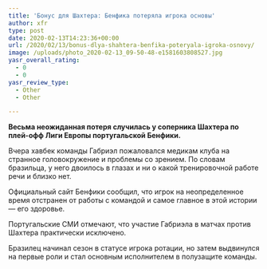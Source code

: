 ```yaml
---
title: 'Бонус для Шахтера: Бенфика потеряла игрока основы'
author: xfr
type: post
date: 2020-02-13T14:23:36+00:00
url: /2020/02/13/bonus-dlya-shahtera-benfika-poteryala-igroka-osnovy/
image: /uploads/photo_2020-02-13_09-50-48-e1581603808527.jpg
yasr_overall_rating:
  - 0
  - 0
yasr_review_type:
  - Other
  - Other

---
```

**Весьма неожиданная потеря случилась у соперника Шахтера по плей-офф Лиги Европы португальской Бенфики.**

Вчера хавбек команды Габриэл пожаловался медикам клуба на странное головокружение и проблемы со зрением. По словам бразильца, у него двоилось в глазах и ни о какой тренировочной работе речи и близко нет.

Официальный сайт Бенфики сообщил, что игрок на неопределенное время отстранен от работы с командой и самое главное в этой истории &#8212; его здоровье.

Португальские СМИ отмечают, что участие Габриэла в матчах против Шахтера практически исключено.

Бразилец начинал сезон в статусе игрока ротации, но затем выдвинулся на первые роли и стал основным исполнителем в полузащите команды.